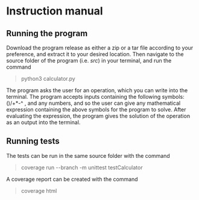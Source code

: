 # Instruction manual

## Running the program
Download the program release as either a zip or a tar file according to your preference, and
extract it to your desired location. Then navigate to the source folder of the program (i.e. _src_) in your terminal, and run the command
> python3 calculator.py

The program asks the user for an operation, which you can write into the terminal.
The program accepts inputs containing the following symbols: ()/+*-^ , and any numbers, and so the user
can give any mathematical expression containing the above symbols for the program to solve. After evaluating
the expression, the program gives the solution of the operation as an output into the terminal.

## Running tests
The tests can be run in the same source folder with the command
> coverage run --branch -m unittest testCalculator

A coverage report can be created with the command
> coverage html
